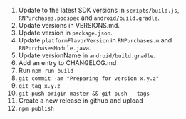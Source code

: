 1. Update to the latest SDK versions in `scripts/build.js`, `RNPurchases.podspec` and `android/build.gradle`.
1. Update versions in VERSIONS.md.
1. Update version in `package.json`.
1. Update `platformFlavorVersion` in `RNPurchases.m` and `RNPurchasesModule.java`.
1. Update versionName in `android/build.gradle`.
1. Add an entry to CHANGELOG.md
1. Run `npm run build`
1. `git commit -am "Preparing for version x.y.z"`
1. `git tag x.y.z`
1. `git push origin master && git push --tags`
1. Create a new release in github and upload
1. `npm publish`
